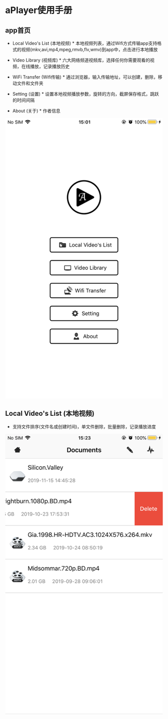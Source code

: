 # aPlayer使用手册

## app首页
* Local Video's List (本地视频)
       * 本地视频列表，通过Wifi方式传输app支持格式的视频(mkv,avi,mp4,mpeg,rmvb,flv,wmv)到app中，点击进行本地播放
       
* Video Library (视频库)
       * 六大网络频道视频库，选择任何你需要观看的视频，在线播放，记录播放历史
       
* WiFi Transfer (Wifi传输)
       * 通过浏览器，输入传输地址，可以创建，删除，移动文件和文件夹
       
* Setting (设置)
       * 设置本地视频播放参数，旋转的方向，截屏保存格式，跳跃的时间间隔
       
* About (关于)
       * 作者信息
       
![image](https://github.com/alimysoyang/A-Player/raw/master/Screenshots/1.png)

## Local Video's List (本地视频)
* 支持文件排序(文件名或创建时间)，单文件删除，批量删除，记录播放进度

![image](https://github.com/alimysoyang/A-Player/raw/master/Screenshots/2.png)
